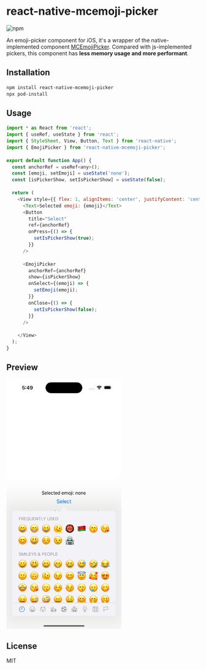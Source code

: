 # react-native-mcemoji-picker
![npm](https://img.shields.io/npm/v/react-native-mcemoji-picker)

An emoji-picker component for iOS, it's a wrapper of the native-implemented component [MCEmojiPicker](https://github.com/izyumkin/MCEmojiPicker). Compared with js-implemented pickers, this component has **less memory usage and more performant**.

## Installation

```sh
npm install react-native-mcemoji-picker
npx pod-install
```

## Usage

```js
import * as React from 'react';
import { useRef, useState } from 'react';
import { StyleSheet, View, Button, Text } from 'react-native';
import { EmojiPicker } from 'react-native-mcemoji-picker';

export default function App() {
  const anchorRef = useRef<any>();
  const [emoji, setEmoji] = useState('none');
  const [isPickerShow, setIsPickerShow] = useState(false);

  return (
    <View style={{ flex: 1, alignItems: 'center', justifyContent: 'center' }}>
      <Text>Selected emoji: {emoji}</Text>
      <Button
        title="Select"
        ref={anchorRef}
        onPress={() => {
          setIsPickerShow(true);
        }}
      />

      <EmojiPicker
        anchorRef={anchorRef}
        show={isPickerShow}
        onSelect={(emoji) => {
          setEmoji(emoji);
        }}
        onClose={() => {
          setIsPickerShow(false);
        }}
      />

    </View>
  );
}
```

## Preview
<img src="./preview.png" width="300">

## License

MIT
